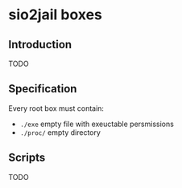sio2jail boxes
==============

Introduction
------------
TODO


Specification
-------------
Every root box must contain:
* `./exe` empty file with exeuctable persmissions
* `./proc/` empty directory

Scripts
-------
TODO
